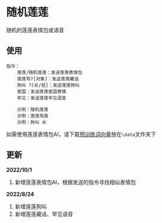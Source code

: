 # 随机莲莲

随机的莲莲表情包或语音

## 使用

```
指令：
    莲莲/随机莲莲：发送莲莲表情包
    莲莲骂?[对象]：发送莲莲藏话
    狗叫 ?[长/短]：发送莲莲狗叫
    爱国：发送莲莲爱国表情
    罕见：发送莲莲罕见语音
    
    示例：随机莲莲
    示例：莲莲骂我
    示例：狗叫 长
```
如需使用莲莲表情包AI，请下载[预训练词向量](https://pan.baidu.com/s/1amvVC_Ue31KmBX0XVllMGA?pwd=j0q1)放在`\data`文件夹下

## 更新

**2022/10/1**

1. 新增莲莲表情包AI，根据发送的指令寻找相似表情包

**2022/8/24**

1. 新增莲莲狗叫
2. 新增莲莲藏话、罕见语音